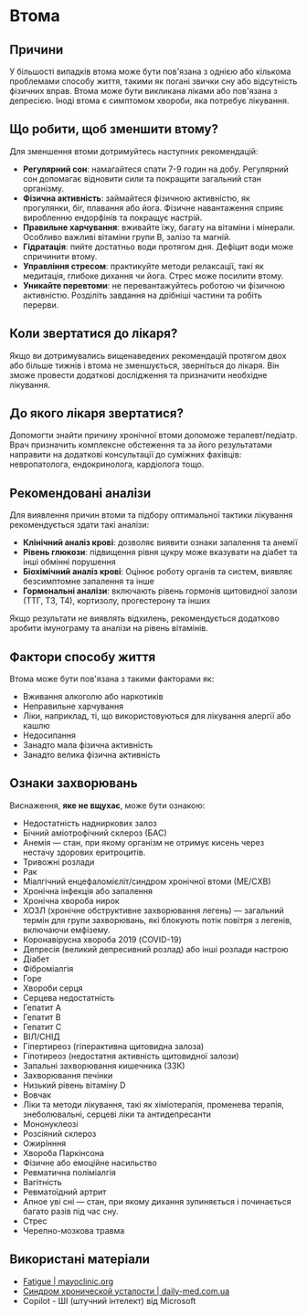 # Втома

## Причини

У більшості випадків втома може бути пов'язана з однією або кількома проблемами способу життя, такими як погані звички сну або відсутність фізичних вправ. Втома може бути викликана ліками або пов'язана з депресією. Іноді втома є симптомом хвороби, яка потребує лікування.

## Що робити, щоб зменшити втому?

Для зменшення втоми дотримуйтесь наступних рекомендацій:

- **Регулярний сон**: намагайтеся спати 7-9 годин на добу. Регулярний сон допомагає відновити сили та покращити загальний стан організму.
- **Фізична активність**: займайтеся фізичною активністю, як прогулянки, біг, плавання або йога. Фізичне навантаження сприяє виробленню ендорфінів та покращує настрій.
- **Правильне харчування**: вживайте їжу, багату на вітаміни і мінерали. Особливо важливі вітаміни групи B, залізо та магній.
- **Гідратація**: пийте достатньо води протягом дня. Дефіцит води може спричинити втому.
- **Управління стресом**: практикуйте методи релаксації, такі як медитація, глибоке дихання чи йога. Стрес може посилити втому.
- **Уникайте перевтоми**: не перевантажуйтесь роботою чи фізичною активністю. Розділіть завдання на дрібніші частини та робіть перерви.

## Коли звертатися до лікаря?

Якщо ви дотримувались вищенаведених рекомендацій протягом двох або більше тижнів і втома не зменшується, зверніться до лікаря. Він зможе провести додаткові дослідження та призначити необхідне лікування.

## До якого лікаря звертатися?

Допомогти знайти причину хронічної втоми допоможе терапевт/педіатр.
Врач призначить комплексне обстеження та за його результатами направити на додаткові консультації до суміжних фахівців: невропатолога, ендокринолога, кардіолога тощо.

## Рекомендовані аналізи

Для виявлення причин втоми та підбору оптимальної тактики лікування рекомендується здати такі аналізи:

- **Клінічний аналіз крові**: дозволяє виявити ознаки запалення та анемії
- **Рівень глюкози**: підвищення рівня цукру може вказувати на діабет та інші обмінні порушення
- **Біохімічний аналіз крові**: Оцінює роботу органів та систем, виявляє безсимптомне запалення та інше
- **Гормональні аналізи**: включають рівень гормонів щитовидної залози (ТТГ, Т3, Т4), кортизолу, прогестерону та інших

Якщо результати не виявлять відхилень, рекомендується додатково зробити імунограму та аналізи на рівень вітамінів.

## Фактори способу життя

Втома може бути пов'язана з такими факторами як:

- Вживання алкоголю або наркотиків
- Неправильне харчування
- Ліки, наприклад, ті, що використовуються для лікування алергії або кашлю
- Недосипання
- Занадто мала фізична активність
- Занадто велика фізична активність

## Ознаки захворювань

Виснаження, **яке не вщухає**, може бути ознакою:

- Недостатність надниркових залоз
- Бічний аміотрофічний склероз (БАС)
- Анемія — стан, при якому організм не отримує кисень через нестачу здорових еритроцитів.
- Тривожні розлади
- Рак
- Міалгічний енцефаломієліт/синдром хронічної втоми (МЕ/СХВ)
- Хронічна інфекція або запалення
- Хронічна хвороба нирок
- ХОЗЛ (хронічне обструктивне захворювання легень) — загальний термін для групи захворювань, які блокують потік повітря з легенів, включаючи емфізему.
- Коронавірусна хвороба 2019 (COVID-19)
- Депресія (великий депресивний розлад) або інші розлади настрою
- Діабет
- Фіброміалгія
- Горе
- Хвороби серця
- Серцева недостатність
- Гепатит А
- Гепатит В
- Гепатит С
- ВІЛ/СНІД
- Гіпертиреоз (гіперактивна щитовидна залоза)
- Гіпотиреоз (недостатня активність щитовидної залози)
- Запальні захворювання кишечника (ЗЗК)
- Захворювання печінки
- Низький рівень вітаміну D
- Вовчак
- Ліки та методи лікування, такі як хіміотерапія, променева терапія, знеболювальні, серцеві ліки та антидепресанти
- Мононуклеозі
- Розсіяний склероз
- Ожирі́нння
- Хвороба Паркінсона
- Фізичне або емоційне насильство
- Ревматична поліміалгія
- Вагітність
- Ревматоїдний артрит
- Апное уві сні — стан, при якому дихання зупиняється і починається багато разів під час сну.
- Стрес
- Черепно-мозкова травма

## Використані матеріали

- [Fatigue | mayoclinic.org](https://www.mayoclinic.org/symptoms/fatigue/basics/causes/sym-20050894)
- [Синдром хронической усталости | daily-med.com.ua](https://daily-med.com.ua/stati/sindrom-khronicheskoj-ustalosti)
- Copilot - ШІ (штучний інтелект) від Microsoft
